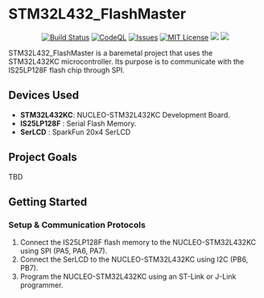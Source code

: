 # STM32L432_FlashMaster

<p align="center">
    <a href="https://github.com/imahjoub/STM32L432_FlashMaster/actions">
        <img src="https://github.com/imahjoub/STM32L432_FlashMaster/actions/workflows/STM32L432_FlashMaster.yml/badge.svg" alt="Build Status"></a>    
    <a href="https://github.com/imahjoub/STM32L432_FlashMaster/actions/workflows/STM32F446_FlashMaster_CodeQl.yml">
        <img src="https://github.com/imahjoub/STM32L432_FlashMaster/actions/workflows/STM32F446_FlashMaster_CodeQl.yml/badge.svg" alt="CodeQL"></a>
    <a href="https://github.com/imahjoub/STM32L432_FlashMaster/issues">
        <img src="https://custom-icon-badges.herokuapp.com/github/issues-raw/imahjoub/STM32L432_FlashMaster?logo=github" alt="Issues" /></a>
    <a href="https://github.com/imahjoub/STM32L432_FlashMaster/blob/main/LICENSE">
        <img src="https://img.shields.io/badge/License-MIT-yellow.svg" alt="MIT License"></a>
    <a href="https://github.com/imahjoub/STM32L432_FlashMaster" alt="GitHub code size in bytes">
        <img src="https://img.shields.io/github/languages/code-size/imahjoub/STM32L432_FlashMaster" /></a>
    <a href="https://github.com/imahjoub/STM32L432_FlashMaster" alt="Activity">
        <img src="https://img.shields.io/github/commit-activity/y/imahjoub/STM32L432_FlashMaster" /></a>
</p>

STM32L432_FlashMaster is a baremetal project that uses the STM32L432KC microcontroller. Its purpose is to communicate with the IS25LP128F flash chip through SPI.

## Devices Used

- **STM32L432KC**: NUCLEO-STM32L432KC Development Board.
- **IS25LP128F** : Serial Flash Memory.
- **SerLCD**     : SparkFun 20x4 SerLCD

## Project Goals
TBD

## Getting Started

### Setup & Communication Protocols

1. Connect the IS25LP128F flash memory to the NUCLEO-STM32L432KC using SPI (PA5, PA6, PA7).
2. Connect the SerLCD to the NUCLEO-STM32L432KC using I2C (PB6, PB7).
3. Program the NUCLEO-STM32L432KC using an ST-Link or J-Link programmer.


